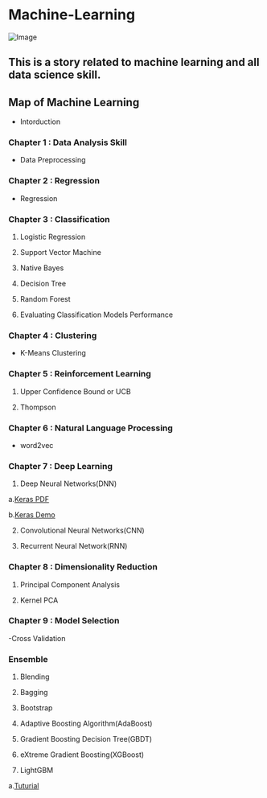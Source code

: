 # Machine-Learning
![Image](https://github.com/erik1110/Machine-Learning/blob/master/DataScience.jpeg)
## This is a story related to machine learning and all data science skill.

## Map of Machine Learning

- Intorduction

### Chapter 1 : Data Analysis Skill

- Data Preprocessing


### Chapter 2 : Regression

- Regression


### Chapter 3 : Classification

1. Logistic Regression

2. Support Vector Machine

3. Native Bayes

4. Decision Tree

5. Random Forest 

6. Evaluating Classification Models Performance


### Chapter 4 : Clustering

- K-Means Clustering


### Chapter 5 : Reinforcement Learning

1. Upper Confidence Bound or UCB

2. Thompson


### Chapter 6 : Natural Language Processing

- word2vec 


### Chapter 7 : Deep Learning

1. Deep Neural Networks(DNN)

 a.[Keras PDF](https://github.com/erik1110/Machine-Learning/blob/master/Deep%20Learning/Keras/Keras%20%E5%85%A5%E9%96%80.pdf)

 b.[Keras Demo](https://github.com/erik1110/Machine-Learning/blob/master/Deep%20Learning/Keras/Keras%20v2.ipynb)


2. Convolutional Neural Networks(CNN)

3. Recurrent Neural Network(RNN)


### Chapter 8 : Dimensionality Reduction

1. Principal Component Analysis

2. Kernel PCA


### Chapter 9 : Model Selection 

-Cross Validation

### Ensemble

1. Blending

2. Bagging 

3. Bootstrap

4. Adaptive Boosting Algorithm(AdaBoost)

5. Gradient Boosting Decision Tree(GBDT)

6. eXtreme Gradient Boosting(XGBoost)

7. LightGBM

  a.[Tuturial](https://zhuanlan.zhihu.com/p/25308051)
 
 
